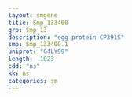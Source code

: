 ```yaml
---
layout: smgene
title: Smp_133400
grp: Smp_13
description: "egg protein CP391S"
smp: Smp_133400.1
uniprot: "G4LY99"
length:  1023
cdd: "ns"
kk: ns
categories: sm
---
```

